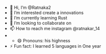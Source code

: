 - 👋 Hi, I’m @Ratnaka2
- 👀 I’m interested create a innovations 
- 🌱 I’m currently learning Rust 
- 💞️ I’m looking to collaborate on 
- 📫 How to reach me instagram @ratnakar_14
- - 😄 Pronouns: his highness 
- ⚡ Fun fact: I learned 5 languages in One year

<!---
Ratnaka2/Ratnaka2 is a ✨ special ✨ repository because its `README.md` (this file) appears on your GitHub profile.
You can click the Preview link to take a look at your changes.
--->
